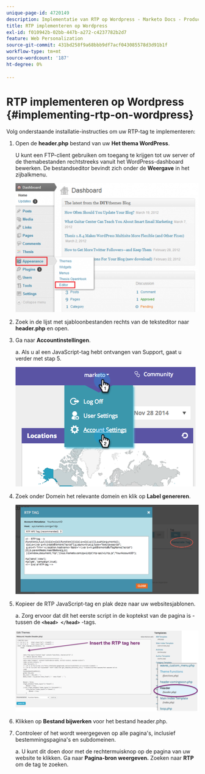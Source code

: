 ```yaml
---
unique-page-id: 4720149
description: Implementatie van RTP op Wordpress - Marketo Docs - Productdocumentatie
title: RTP implementeren op Wordpress
exl-id: f010942b-02bb-447b-a272-c4237782b2d7
feature: Web Personalization
source-git-commit: 431bd258f9a68bbb9df7acf043085578d3d91b1f
workflow-type: tm+mt
source-wordcount: '187'
ht-degree: 0%

---
```


# RTP implementeren op Wordpress {#implementing-rtp-on-wordpress}

Volg onderstaande installatie-instructies om uw RTP-tag te implementeren:

1. Open de **header.php** bestand van uw **Het thema WordPress**.

   U kunt een FTP-client gebruiken om toegang te krijgen tot uw server of de themabestanden rechtstreeks vanuit het WordPress-dashboard bewerken. De bestandseditor bevindt zich onder de **Weergave** in het zijbalkmenu.

   ![](assets/image2014-11-30-15-3a35-3a30.png)

1. Zoek in de lijst met sjabloonbestanden rechts van de teksteditor naar **header.php** en open.

1. Ga naar **Accountinstellingen**.

   a. Als u al een JavaScript-tag hebt ontvangen van Support, gaat u verder met stap 5.

   ![](assets/image2014-11-30-15-3a19-3a21-1.png)

1. Zoek onder Domein het relevante domein en klik op **Label genereren**.

   ![](assets/image2014-11-30-15-3a20-3a17-1.png)

1. Kopieer de RTP JavaScript-tag en plak deze naar uw websitesjablonen.

   a. Zorg ervoor dat dit het eerste script in de koptekst van de pagina is - tussen de **`<head> </head>`** -tags.

   ![](assets/image2014-11-30-15-3a36-3a31.png)

1. Klikken op **Bestand bijwerken** voor het bestand header.php.

1. Controleer of het wordt weergegeven op alle pagina&#39;s, inclusief bestemmingspagina&#39;s en subdomeinen.

   a. U kunt dit doen door met de rechtermuisknop op de pagina van uw website te klikken. Ga naar **Pagina-bron weergeven.** Zoeken naar **RTP** om de tag te zoeken.
